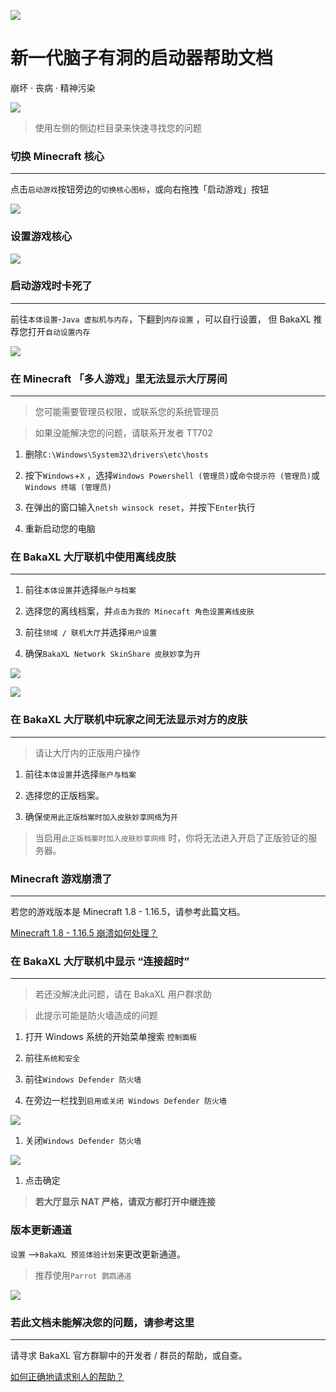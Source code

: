 

![](https://tcs.teambition.net/storage/312g03bcdf2696ae0f4adcb964c107216d35?Signature=eyJhbGciOiJIUzI1NiIsInR5cCI6IkpXVCJ9.eyJBcHBJRCI6IjU5Mzc3MGZmODM5NjMyMDAyZTAzNThmMSIsIl9hcHBJZCI6IjU5Mzc3MGZmODM5NjMyMDAyZTAzNThmMSIsIl9vcmdhbml6YXRpb25JZCI6IiIsImV4cCI6MTY1MDc3MDAzOCwiaWF0IjoxNjUwMTY1MjM4LCJyZXNvdXJjZSI6Ii9zdG9yYWdlLzMxMmcwM2JjZGYyNjk2YWUwZjRhZGNiOTY0YzEwNzIxNmQzNSJ9.E8rYSqsT556dSmhaRr9yf-0sHvw7Bf54IsnoyvGD6Wk&download=logo.372a558f.png "")

# 新一代脑子有洞的启动器帮助文档

崩坏 · 丧病 · 精神污染

![](https://tcs.teambition.net/storage/312g6d89eeff53cedc9b5d18728dd2f22740?Signature=eyJhbGciOiJIUzI1NiIsInR5cCI6IkpXVCJ9.eyJBcHBJRCI6IjU5Mzc3MGZmODM5NjMyMDAyZTAzNThmMSIsIl9hcHBJZCI6IjU5Mzc3MGZmODM5NjMyMDAyZTAzNThmMSIsIl9vcmdhbml6YXRpb25JZCI6IiIsImV4cCI6MTY1MDc3MDAzOCwiaWF0IjoxNjUwMTY1MjM4LCJyZXNvdXJjZSI6Ii9zdG9yYWdlLzMxMmc2ZDg5ZWVmZjUzY2VkYzliNWQxODcyOGRkMmYyMjc0MCJ9.be96D4nIUVjIiI1rUZa5H-x2sNrzRxTbrc5OWKrAWTE&download=image.png "")

> 使用左侧的侧边栏目录来快速寻找您的问题

### 切换 Minecraft 核心

***

点击`启动游戏`按钮旁边的`切换核心图标`，或向右拖拽「启动游戏」按钮

![](https://tcs.teambition.net/storage/312g9e9e63e6028e72eb4a87103f009e264b?Signature=eyJhbGciOiJIUzI1NiIsInR5cCI6IkpXVCJ9.eyJBcHBJRCI6IjU5Mzc3MGZmODM5NjMyMDAyZTAzNThmMSIsIl9hcHBJZCI6IjU5Mzc3MGZmODM5NjMyMDAyZTAzNThmMSIsIl9vcmdhbml6YXRpb25JZCI6IiIsImV4cCI6MTY1MDc3MDAzOCwiaWF0IjoxNjUwMTY1MjM4LCJyZXNvdXJjZSI6Ii9zdG9yYWdlLzMxMmc5ZTllNjNlNjAyOGU3MmViNGE4NzEwM2YwMDllMjY0YiJ9.GArbPjcqwCRocS_Zs2rtc1cQFYmEU2LSrkk1xRvl5N8&download=image.gif "")

### 设置游戏核心

![](https://tcs.teambition.net/storage/312g8e46a741f1dd70ba9647455f98e79206?Signature=eyJhbGciOiJIUzI1NiIsInR5cCI6IkpXVCJ9.eyJBcHBJRCI6IjU5Mzc3MGZmODM5NjMyMDAyZTAzNThmMSIsIl9hcHBJZCI6IjU5Mzc3MGZmODM5NjMyMDAyZTAzNThmMSIsIl9vcmdhbml6YXRpb25JZCI6IiIsImV4cCI6MTY1MDc3MDAzOCwiaWF0IjoxNjUwMTY1MjM4LCJyZXNvdXJjZSI6Ii9zdG9yYWdlLzMxMmc4ZTQ2YTc0MWYxZGQ3MGJhOTY0NzQ1NWY5OGU3OTIwNiJ9.yASkbT_4eyqDGTMmIu8E-LU3caDfp8alenOaBVL7C3I&download=ll.gif "")

### 启动游戏时卡死了

***

前往`本体设置`-`Java 虚拟机与内存`，下翻到`内存设置` ，可以自行设置， 但 BakaXL 推荐您打开`自动设置内存`

![](https://tcs.teambition.net/storage/312g857ce76ae6fe4fc025af970ae9c713c1?Signature=eyJhbGciOiJIUzI1NiIsInR5cCI6IkpXVCJ9.eyJBcHBJRCI6IjU5Mzc3MGZmODM5NjMyMDAyZTAzNThmMSIsIl9hcHBJZCI6IjU5Mzc3MGZmODM5NjMyMDAyZTAzNThmMSIsIl9vcmdhbml6YXRpb25JZCI6IiIsImV4cCI6MTY1MDc3MDAzOCwiaWF0IjoxNjUwMTY1MjM4LCJyZXNvdXJjZSI6Ii9zdG9yYWdlLzMxMmc4NTdjZTc2YWU2ZmU0ZmMwMjVhZjk3MGFlOWM3MTNjMSJ9.71MGjv5Fma24OZvbpST0XBg9LmSmzGhzLVoAf4o6ew8&download=image%20(2).png "")

### 在 Minecraft 「多人游戏」里无法显示大厅房间

***

> 您可能需要管理员权限，或联系您的系统管理员

> 如果没能解决您的问题，请联系开发者 TT702

1. 删除`C:\Windows\System32\drivers\etc\hosts`

1. 按下`Windows`+`X` ，选择`Windows Powershell (管理员)`或`命令提示符 (管理员)`或`Windows 终端 (管理员)`

1. 在弹出的窗口输入`netsh winsock reset`，并按下`Enter`执行

1. 重新启动您的电脑

### 在 BakaXL 大厅联机中使用离线皮肤

***

1. 前往`本体设置`并选择`账户与档案`

1. 选择您的离线档案，并`点击为我的 Minecaft 角色设置离线皮肤`

1. 前往`领域 / 联机大厅`并选择`用户设置`

1. 确保`BakaXL Network SkinShare 皮肤妙享`为`开`

![](https://tcs.teambition.net/storage/312g3e8c067fb7c305ceb87e79ed336af07f?Signature=eyJhbGciOiJIUzI1NiIsInR5cCI6IkpXVCJ9.eyJBcHBJRCI6IjU5Mzc3MGZmODM5NjMyMDAyZTAzNThmMSIsIl9hcHBJZCI6IjU5Mzc3MGZmODM5NjMyMDAyZTAzNThmMSIsIl9vcmdhbml6YXRpb25JZCI6IiIsImV4cCI6MTY1MDc3MDAzOCwiaWF0IjoxNjUwMTY1MjM4LCJyZXNvdXJjZSI6Ii9zdG9yYWdlLzMxMmczZThjMDY3ZmI3YzMwNWNlYjg3ZTc5ZWQzMzZhZjA3ZiJ9.il-q_IldgfndHeqYVN_nrqXPuNHg4P1VZgI94wBsmhE&download=image%20(4).png "")

![](https://tcs.teambition.net/storage/312gce3d1c840121814ba24b01388e34703e?Signature=eyJhbGciOiJIUzI1NiIsInR5cCI6IkpXVCJ9.eyJBcHBJRCI6IjU5Mzc3MGZmODM5NjMyMDAyZTAzNThmMSIsIl9hcHBJZCI6IjU5Mzc3MGZmODM5NjMyMDAyZTAzNThmMSIsIl9vcmdhbml6YXRpb25JZCI6IiIsImV4cCI6MTY1MDc3MDAzOCwiaWF0IjoxNjUwMTY1MjM4LCJyZXNvdXJjZSI6Ii9zdG9yYWdlLzMxMmdjZTNkMWM4NDAxMjE4MTRiYTI0YjAxMzg4ZTM0NzAzZSJ9.DCnAW3Nxr0zOXYWn88qqZYx8B0OQGoTUJB7J9HRlWeU&download=image%20(3).png "")

### 在 BakaXL 大厅联机中玩家之间无法显示对方的皮肤

***

> 请让大厅内的正版用户操作

1. 前往`本体设置`并选择`账户与档案`

1. 选择您的正版档案。

1. 确保`使用此正版档案时加入皮肤妙享网络`为`开`

> 当﻿启用`此正版档案时加入皮肤妙享网络` 时，你将无法进入开启了正版验证的服务器。

### Minecraft 游戏崩溃了

***

若您的游戏版本是 Minecraft 1.8 - 1.16.5，请参考此篇文档。

[Minecraft 1﻿.8 - 1.16.5 崩溃如何处理？](http://frp.freefrp.net:15482/#/docs/Minecraft_1.8-1.16.5_CRQA.md)

### 在 BakaXL 大厅联机中显示 “连接超时”

***

> 若还没解决此问题，请在 BakaXL 用户群求助

> 此提示可能是防火墙造成的问题

1. 打开 Windows 系统的开始菜单搜索 `控制面板`

1. 前往`系统和安全`

1. 前往`Windows Defender 防火墙`

1. 在旁边一栏找到`启用或关闭 Windows Defender 防火墙`

![](https://tcs.teambition.net/storage/312g7ec0fa86593808981fc3a7590466197e?Signature=eyJhbGciOiJIUzI1NiIsInR5cCI6IkpXVCJ9.eyJBcHBJRCI6IjU5Mzc3MGZmODM5NjMyMDAyZTAzNThmMSIsIl9hcHBJZCI6IjU5Mzc3MGZmODM5NjMyMDAyZTAzNThmMSIsIl9vcmdhbml6YXRpb25JZCI6IiIsImV4cCI6MTY1MDc3MDAzOCwiaWF0IjoxNjUwMTY1MjM4LCJyZXNvdXJjZSI6Ii9zdG9yYWdlLzMxMmc3ZWMwZmE4NjU5MzgwODk4MWZjM2E3NTkwNDY2MTk3ZSJ9.0L5zAn4m5gCBqDRvTeqzC_ei3g7euWqMfrFYa087Y48&download=~MA)

1. 关闭`Windows Defender 防火墙`

![](https://tcs.teambition.net/storage/312g5dfae9698116643e29ac3489dd63b917?Signature=eyJhbGciOiJIUzI1NiIsInR5cCI6IkpXVCJ9.eyJBcHBJRCI6IjU5Mzc3MGZmODM5NjMyMDAyZTAzNThmMSIsIl9hcHBJZCI6IjU5Mzc3MGZmODM5NjMyMDAyZTAzNThmMSIsIl9vcmdhbml6YXRpb25JZCI6IiIsImV4cCI6MTY1MDc3MDAzOCwiaWF0IjoxNjUwMTY1MjM4LCJyZXNvdXJjZSI6Ii9zdG9yYWdlLzMxMmc1ZGZhZTk2OTgxMTY2NDNlMjlhYzM0ODlkZDYzYjkxNyJ9.JM2fNCJVOvPSdzi6LjM2r8jkeP4uKijzVeWa0SON0d4&download=image.png "")

1. 点击确定



> **若大厅显示 NAT 严格，请双方都打开中继连接**



### 版本更新通道

`设置` -->`BakaXL 预览体验计划`来更改更新通道。

> 推荐使用`Parrot 鹦鹉通道` 

![](https://tcs.teambition.net/storage/312gb97f2dc1452a0bbe92b3cc1fad322011?Signature=eyJhbGciOiJIUzI1NiIsInR5cCI6IkpXVCJ9.eyJBcHBJRCI6IjU5Mzc3MGZmODM5NjMyMDAyZTAzNThmMSIsIl9hcHBJZCI6IjU5Mzc3MGZmODM5NjMyMDAyZTAzNThmMSIsIl9vcmdhbml6YXRpb25JZCI6IiIsImV4cCI6MTY1MDc3MDAzOCwiaWF0IjoxNjUwMTY1MjM4LCJyZXNvdXJjZSI6Ii9zdG9yYWdlLzMxMmdiOTdmMmRjMTQ1MmEwYmJlOTJiM2NjMWZhZDMyMjAxMSJ9.FszmrBsOmxfCgjRKRzYq5NMN144ofFy00D8lkLYTcF0&download=image.png "")



### 若此文档未能解决您的问题，请参考这里

***

请寻求 BakaXL 官方群聊中的开发者 / 群员的帮助，或自查。

[如何正确地请求别人的帮助？](http://frp.freefrp.net:15482/#/docs/%E9%97%AE%E9%97%AE%E9%A2%98%E7%9A%84%E6%96%B9%E6%B3%95.md)

